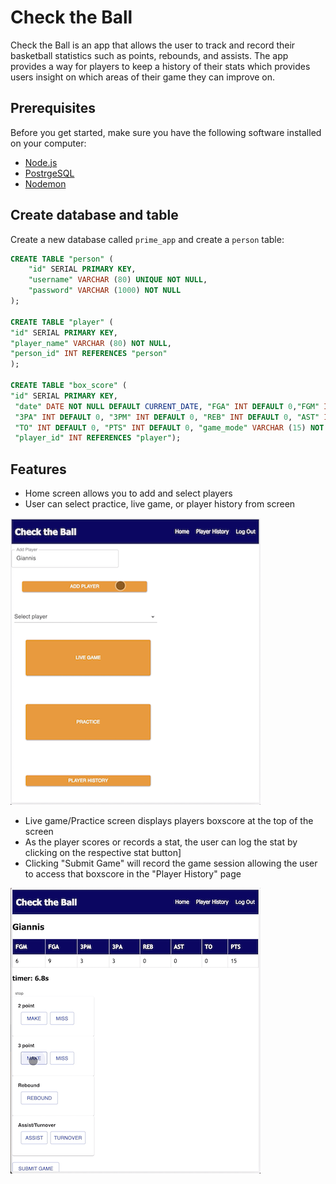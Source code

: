 # Check the Ball
Check the Ball is an app that allows the user to track and record their basketball statistics such as points, rebounds, and assists. The app provides a way for players to keep a history of their stats which provides users insight on which areas of their game they can improve on.


## Prerequisites

Before you get started, make sure you have the following software installed on your computer:

- [Node.js](https://nodejs.org/en/)
- [PostrgeSQL](https://www.postgresql.org/)
- [Nodemon](https://nodemon.io/)

## Create database and table

Create a new database called `prime_app` and create a `person` table:

```SQL
CREATE TABLE "person" (
    "id" SERIAL PRIMARY KEY,
    "username" VARCHAR (80) UNIQUE NOT NULL,
    "password" VARCHAR (1000) NOT NULL
);

CREATE TABLE "player" (
"id" SERIAL PRIMARY KEY,
"player_name" VARCHAR (80) NOT NULL,
"person_id" INT REFERENCES "person"
);

CREATE TABLE "box_score" (
"id" SERIAL PRIMARY KEY,
 "date" DATE NOT NULL DEFAULT CURRENT_DATE, "FGA" INT DEFAULT 0,"FGM" INT DEFAULT 0, 
 "3PA" INT DEFAULT 0, "3PM" INT DEFAULT 0, "REB" INT DEFAULT 0, "AST" INT DEFAULT 0, 
 "TO" INT DEFAULT 0, "PTS" INT DEFAULT 0, "game_mode" VARCHAR (15) NOT NULL, 
 "player_id" INT REFERENCES "player");

```
## Features

* Home screen allows you to add and select players
* User can select practice, live game, or player history from screen

![Home Screen](documentation/images/home.png)

* Live game/Practice screen displays players boxscore at the top of the screen
* As the player scores or records a stat, the user can log the stat by clicking on the respective stat button]
* Clicking "Submit Game" will record the game session allowing the user to access that boxscore in the "Player History" page

![Game Page](documentation/images/game.png)

